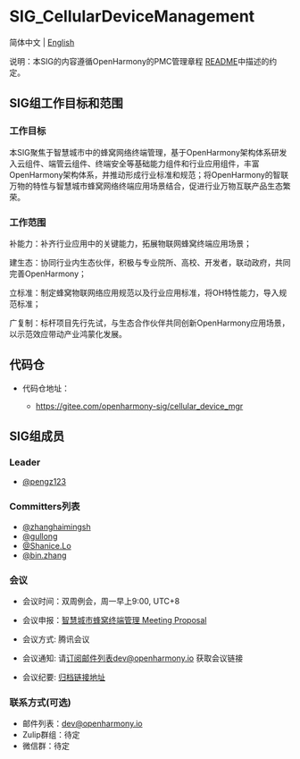 # SIG_CellularDeviceManagement
简体中文 | [English](./sig-cellular_device_mgr.md)

说明：本SIG的内容遵循OpenHarmony的PMC管理章程 [README](https://gitee.com/openharmony/community/blob/master/zh/pmc.md)中描述的约定。

## SIG组工作目标和范围

### 工作目标
本SIG聚焦于智慧城市中的蜂窝网络终端管理，基于OpenHarmony架构体系研发入云组件、端管云组件、终端安全等基础能力组件和行业应用组件，丰富OpenHarmony架构体系，并推动形成行业标准和规范；将OpenHarmony的智联万物的特性与智慧城市蜂窝网络终端应用场景结合，促进行业万物互联产品生态繁荣。

### 工作范围
补能力：补齐行业应用中的关键能力，拓展物联网蜂窝终端应用场景；

建生态：协同行业内生态伙伴，积极与专业院所、高校、开发者，联动政府，共同完善OpenHarmony；

立标准：制定蜂窝物联网络应用规范以及行业应用标准，将OH特性能力，导入规范标准；

广复制：标杆项目先行先试，与生态合作伙伴共同创新OpenHarmony应用场景，以示范效应带动产业鸿蒙化发展。


## 代码仓
- 代码仓地址：

    - https://gitee.com/openharmony-sig/cellular_device_mgr

## SIG组成员

### Leader
- [@pengz123](https://gitee.com/pengz123)

### Committers列表
- [@zhanghaimingsh](https://gitee.com/zhanghaimingsh)
- [@gullong](https://gitee.com/gullong)
- [@Shanice.Lo](https://gitee.com/luoshanshan633)
- [@bin.zhang](https://gitee.com/as807048861)


### 会议
 - 会议时间：双周例会，周一早上9:00, UTC+8

 - 会议申报：[智慧城市蜂窝终端管理 Meeting Proposal](https://shimo.im/sheets/1lq7MDJ5JBHvP7Ae/MODOC)
 - 会议方式:   腾讯会议
 - 会议通知:   请[订阅](https://lists.openatom.io/postorius/lists/dev.openharmony.io)邮件列表dev@openharmony.io 获取会议链接
 - 会议纪要:   [归档链接地址](https://gitee.com/openharmony-sig/sig-content/tree/master/cellular_device_mgr)

### 联系方式(可选)

- 邮件列表：[dev@openharmony.io]()
- Zulip群组：待定
- 微信群：待定

